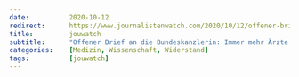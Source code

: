 ```yaml
---
date:          2020-10-12
redirect:      https://www.journalistenwatch.com/2020/10/12/offener-brief-bundeskanzlerin/
title:         jouwatch
subtitle:      "Offener Brief an die Bundeskanzlerin: Immer mehr Ärzte haben genug vom Irrsinn der Corona-Politik"
categories:    [Medizin, Wissenschaft, Widerstand]
tags:          [jouwatch]
---
```

